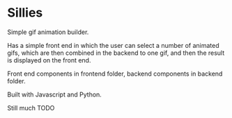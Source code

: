 # Sillies

Simple gif animation builder.

Has a simple front end in which the user can select a number of animated gifs, which are then combined in the backend to one gif, and then the result is displayed on the front end.

Front end components in frontend folder, backend components in backend folder.

Built with Javascript and Python.

Still much TODO
